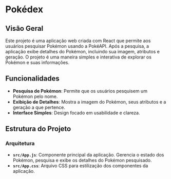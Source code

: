 # Pokédex

## Visão Geral

Este projeto é uma aplicação web criada com React que permite aos usuários pesquisar Pokémon usando a PokéAPI. Após a pesquisa, a aplicação exibe detalhes do Pokémon, incluindo sua imagem, atributos e geração. O projeto é uma maneira simples e interativa de explorar os Pokémon e suas informações.

## Funcionalidades

- **Pesquisa de Pokémon**: Permite que os usuários pesquisem um Pokémon pelo nome.
- **Exibição de Detalhes**: Mostra a imagem do Pokémon, seus atributos e a geração a que pertence.
- **Interface Simples**: Design focado em usabilidade e clareza.

## Estrutura do Projeto

### Arquitetura

- **`src/App.js`**: Componente principal da aplicação. Gerencia o estado dos Pokémon, pesquisa e exibe os detalhes do Pokémon pesquisado.
- **`src/App.css`**: Arquivo CSS para estilização dos componentes da aplicação.
